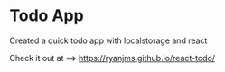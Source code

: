 # Todo App
Created a quick todo app with localstorage and react

Check it out at ==> https://ryanjms.github.io/react-todo/
